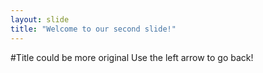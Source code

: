 ```yaml
---
layout: slide
title: "Welcome to our second slide!"
---
```

#Title could be more original
Use the left arrow to go back!
